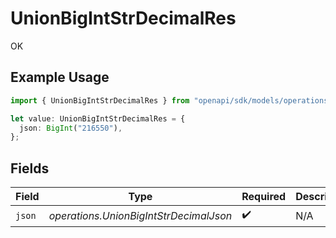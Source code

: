 # UnionBigIntStrDecimalRes

OK

## Example Usage

```typescript
import { UnionBigIntStrDecimalRes } from "openapi/sdk/models/operations";

let value: UnionBigIntStrDecimalRes = {
  json: BigInt("216550"),
};
```

## Fields

| Field                                  | Type                                   | Required                               | Description                            |
| -------------------------------------- | -------------------------------------- | -------------------------------------- | -------------------------------------- |
| `json`                                 | *operations.UnionBigIntStrDecimalJson* | :heavy_check_mark:                     | N/A                                    |